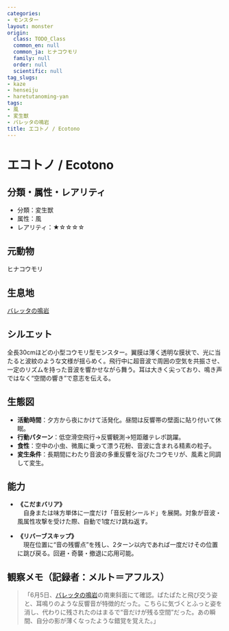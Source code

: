 ```yaml
---
categories:
- モンスター
layout: monster
origin:
  class: TODO_Class
  common_en: null
  common_ja: ヒナコウモリ
  family: null
  order: null
  scientific: null
tag_slugs:
- kaze
- henseiju
- haretutanoming-yan
tags:
- 風
- 変生獣
- バレッタの鳴岩
title: エコトノ / Ecotono
---
```


# エコトノ / Ecotono

## 分類・属性・レアリティ
- 分類：変生獣
- 属性：風
- レアリティ：★☆☆☆☆

## 元動物
ヒナコウモリ

## 生息地
[バレッタの鳴岩](../place/baretta_echo.md)

## シルエット
全長30cmほどの小型コウモリ型モンスター。翼膜は薄く透明な膜状で、光に当たると波紋のような文様が揺らめく。飛行中に超音波で周囲の空気を共振させ、一定のリズムを持った音波を響かせながら舞う。耳は大きく尖っており、鳴き声ではなく“空間の響き”で意志を伝える。

## 生態図
- **活動時間**：夕方から夜にかけて活発化。昼間は反響帯の壁面に貼り付いて休眠。
- **行動パターン**：低空滑空飛行→反響観測→短距離テレポ跳躍。
- **食性**：空中の小虫、微風に乗って漂う花粉、音波に含まれる精素の粒子。
- **変生条件**：長期間にわたり音波の多重反響を浴びたコウモリが、風素と同調して変生。

## 能力
- **《こだまバリア》**  
　自身または味方単体に一度だけ「音反射シールド」を展開。対象が音波・風属性攻撃を受けた際、自動で1度だけ跳ね返す。

- **《リバーブスキップ》**  
　現在位置に“音の残響点”を残し、2ターン以内であれば一度だけその位置に跳び戻る。回避・奇襲・撤退に応用可能。

## 観察メモ（記録者：メルト＝アフルス）
> 「6月5日、[バレッタの鳴岩](../place/baretta_echo.md)の南東斜面にて確認。ぱたぱたと飛び交う姿と、耳鳴りのような反響音が特徴的だった。こちらに気づくとふっと姿を消し、代わりに残されたのはまるで“音だけが残る空間”だった。あの瞬間、自分の影が薄くなったような錯覚を覚えた。」